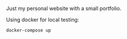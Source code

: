 Just my personal website with a small portfolio.

Using docker for local testing:

```
docker-compose up
```